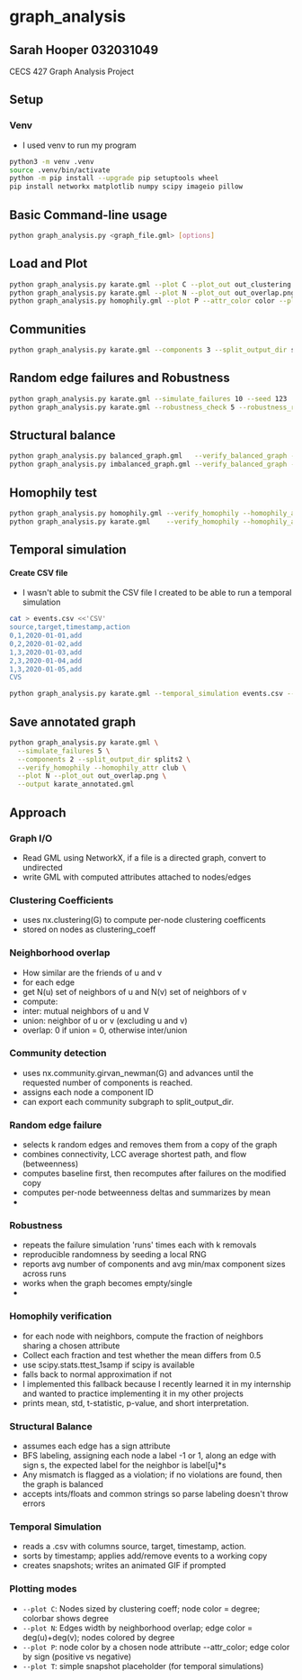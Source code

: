 # graph_analysis
## Sarah Hooper 032031049
CECS 427 Graph Analysis Project

## Setup

### Venv
- I used venv to run my program

```bash
python3 -m venv .venv
source .venv/bin/activate
python -m pip install --upgrade pip setuptools wheel
pip install networkx matplotlib numpy scipy imageio pillow
```
## Basic Command-line usage
```bash
python graph_analysis.py <graph_file.gml> [options]
```
## Load and Plot
```bash
python graph_analysis.py karate.gml --plot C --plot_out out_clustering.png
python graph_analysis.py karate.gml --plot N --plot_out out_overlap.png
python graph_analysis.py homophily.gml --plot P --attr_color color --plot_out out_attr.png
```

## Communities
```bash
python graph_analysis.py karate.gml --components 3 --split_output_dir splits
```

## Random edge failures and Robustness
```bash
python graph_analysis.py karate.gml --simulate_failures 10 --seed 123
python graph_analysis.py karate.gml --robustness_check 5 --robustness_runs 20
```
## Structural balance
```bash
python graph_analysis.py balanced_graph.gml   --verify_balanced_graph --sign_attr sign
python graph_analysis.py imbalanced_graph.gml --verify_balanced_graph --sign_attr sign
```
## Homophily test
```bash
python graph_analysis.py homophily.gml --verify_homophily --homophily_attr color
python graph_analysis.py karate.gml    --verify_homophily --homophily_attr club
```
## Temporal simulation
#### Create CSV file
- I wasn't able to submit the CSV file I created to be able to run a temporal simulation
```bash
cat > events.csv <<'CSV'
source,target,timestamp,action
0,1,2020-01-01,add
0,2,2020-01-02,add
1,3,2020-01-03,add
2,3,2020-01-04,add
1,3,2020-01-05,add
CVS
```
```bash
python graph_analysis.py karate.gml --temporal_simulation events.csv --animate_out timeline.gif
```
## Save annotated graph
```bash
python graph_analysis.py karate.gml \
  --simulate_failures 5 \
  --components 2 --split_output_dir splits2 \
  --verify_homophily --homophily_attr club \
  --plot N --plot_out out_overlap.png \
  --output karate_annotated.gml
```
## Approach
### Graph I/O
- Read GML using NetworkX, if a file is a directed graph, convert to undirected
- write GML with computed attributes attached to nodes/edges

### Clustering Coefficients
- uses nx.clustering(G) to compute per-node clustering coefficents
- stored on nodes as clustering_coeff

### Neighborhood overlap
- How similar are the friends of u and v
- for each edge
- get N(u) set of neighbors of u and N(v) set of neighbors of v
- compute:
- inter: mutual neighbors of u and V
- union: neighbor of u or v (excluding u and v)
- overlap: 0 if union = 0, otherwise inter/union
### Community detection
- uses nx.community.girvan_newman(G) and advances until the requested number of components is reached.
- assigns each node a component ID
- can export each community subgraph to split_output_dir.

### Random edge failure
- selects k random edges and removes them from a copy of the graph
- combines connectivity, LCC average shortest path, and flow (betweenness)
- computes baseline first, then recomputes after failures on the modified copy
- computes per-node betweenness deltas and summarizes by mean
- 
### Robustness
- repeats the failure simulation 'runs' times each with k removals
- reproducible randomness by seeding a local RNG
- reports avg number of components and avg min/max component sizes across runs
- works when the graph becomes empty/single
- 
### Homophily verification
- for each node with neighbors, compute the fraction of neighbors sharing a chosen attribute
- Collect each fraction and test whether the mean differs from 0.5
- use scipy.stats.ttest_1samp if scipy is available
- falls back to normal approximation if not
- I implemented this fallback because I recently learned it in my internship and wanted to practice implementing it in my other projects
- prints mean, std, t-statistic, p-value, and short interpretation.
### Structural Balance
- assumes each edge has a sign attribute
- BFS labeling, assigning each node a label -1 or 1, along an edge with sign s, the expected label for the neighbor is label[u]*s
- Any mismatch is flagged as a violation; if no violations are found, then the graph is balanced
- accepts ints/floats and common strings so parse labeling doesn't throw errors
### Temporal Simulation
- reads a .csv with columns source, target, timestamp, action.
- sorts by timestamp; applies add/remove events to a working copy
- creates snapshots; writes an animated GIF if prompted

### Plotting modes
- `--plot C`: Nodes sized by clustering coeff; node color = degree; colorbar shows degree
- `--plot N`: Edges width by neighborhood overlap; edge color = deg(u)+deg(v); nodes colored by degree
- `--plot P`: node color by a chosen node attribute --attr_color; edge color by sign (positive vs negative)
- `--plot T`: simple snapshot placeholder (for temporal simulations) 




